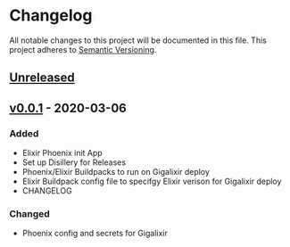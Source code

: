 # Changelog
All notable changes to this project will be documented in this file.
This project adheres to [Semantic Versioning](https://semver.org/spec/v2.0.0.html).

## [Unreleased]

## [v0.0.1] - 2020-03-06
### Added
- Elixir Phoenix init App
- Set up Disillery for Releases
- Phoenix/Elixir Buildpacks to run on Gigalixir deploy
- Elixir Buildpack config file to specifgy Elixir verison for Gigalixir deploy
- CHANGELOG

### Changed
- Phoenix config and secrets for Gigalixir


[Unreleased]: https://github.com/tomkonidas/pebl/compare/v0.0.1...HEAD
[v0.0.1]: https://github.com/tomkonidas/pebl/releases/tag/v0.0.1
